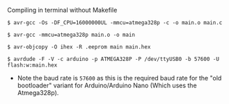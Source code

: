 Compiling in terminal without Makefile

```
$ avr-gcc -Os -DF_CPU=16000000UL -mmcu=atmega328p -c -o main.o main.c

$ avr-gcc -mmcu=atmega328p main.o -o main

$ avr-objcopy -O ihex -R .eeprom main main.hex

$ avrdude -F -V -c arduino -p ATMEGA328P -P /dev/ttyUSB0 -b 57600 -U flash:w:main.hex

```

* Note the baud rate is `57600` as this is the required baud rate for the "old bootloader" variant for Arduino/Arduino Nano (Which uses the Atmega328p).